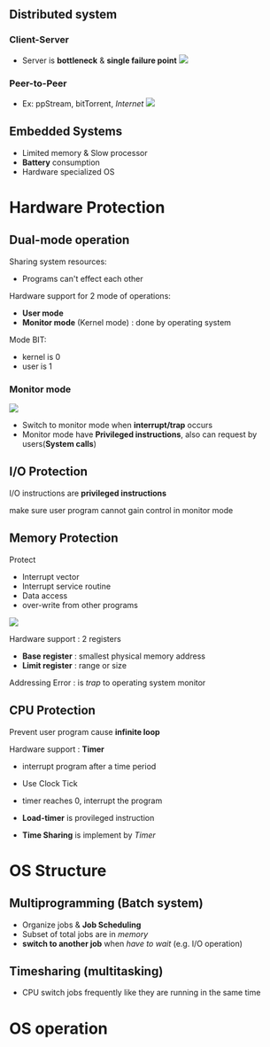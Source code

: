 
## Distributed system
### Client-Server
* Server is **bottleneck** & **single failure point**
![](https://i.imgur.com/Uo9f5uS.png)


### Peer-to-Peer 
* Ex: ppStream, bitTorrent, *Internet*
![](https://i.imgur.com/TORnqEq.png)

## Embedded Systems
* Limited memory & Slow processor
* **Battery** consumption
* Hardware specialized OS


# Hardware Protection
## Dual-mode operation
Sharing system resources:
* Programs can't effect each other

Hardware support for 2 mode of operations:
* **User mode** 
* **Monitor mode** (Kernel mode) : done by operating system

Mode BIT:
* kernel is 0
* user is 1

### Monitor mode
![](https://i.imgur.com/2IuU2lX.png)

* Switch to monitor mode when **interrupt/trap** occurs
* Monitor mode have **Privileged instructions**, also can request by users(**System calls**)


## I/O Protection
I/O instructions are **privileged instructions**

make sure user program cannot gain control in monitor mode

## Memory Protection

Protect
* Interrupt vector
* Interrupt service routine
* Data access
* over-write from other programs

![](https://i.imgur.com/9CjCrDe.png)

Hardware support : 2 registers
* **Base register** : smallest physical memory address
* **Limit register** : range or size


Addressing Error : is *trap* to operating system monitor

## CPU Protection
Prevent user program cause **infinite loop**

Hardware support : **Timer**
* interrupt program after a time period
* Use Clock Tick
* timer reaches 0, interrupt the program

* **Load-timer** is provileged instruction
* **Time Sharing** is implement by *Timer*

# OS Structure
## Multiprogramming (Batch system)
* Organize jobs & **Job Scheduling**
* Subset of total jobs are in *memory*
* **switch to another job** when *have to wait*  (e.g. I/O operation)

## Timesharing (multitasking)
* CPU switch jobs frequently like they are running in the same time
# OS operation